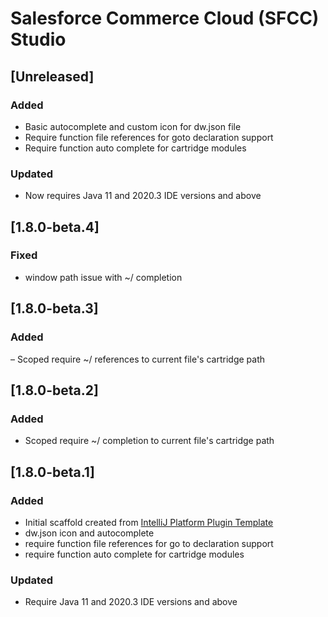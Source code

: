 <!-- Keep a Changelog guide -> https://keepachangelog.com -->

# Salesforce Commerce Cloud (SFCC) Studio

## [Unreleased]
### Added
- Basic autocomplete and custom icon for dw.json file
- Require function file references for goto declaration support
- Require function auto complete for cartridge modules

### Updated
- Now requires Java 11 and 2020.3 IDE versions and above

## [1.8.0-beta.4]
### Fixed
- window path issue with ~/ completion

## [1.8.0-beta.3]
### Added
– Scoped require ~/ references to current file's cartridge path

## [1.8.0-beta.2]
### Added
- Scoped require ~/ completion to current file's cartridge path

## [1.8.0-beta.1]
### Added
- Initial scaffold created from [IntelliJ Platform Plugin Template](https://github.com/JetBrains/intellij-platform-plugin-template)
- dw.json icon and autocomplete
- require function file references for go to declaration support
- require function auto complete for cartridge modules

### Updated
- Require Java 11 and 2020.3 IDE versions and above
